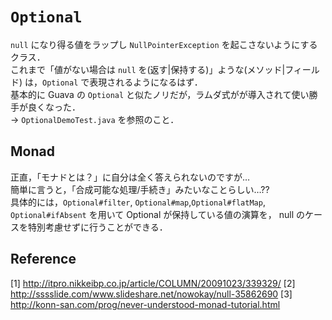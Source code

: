 # `Optional`
`null` になり得る値をラップし `NullPointerException` を起こさないようにするクラス．  
これまで「値がない場合は `null` を(返す|保持する)」ような(メソッド|フィールド) は，`Optional` で表現されるようになるはず．  
基本的に Guava の `Optional` と似たノリだが，ラムダ式がが導入されて使い勝手が良くなった．  
→ `OptionalDemoTest.java` を参照のこと．

## Monad
正直，「モナドとは？」に自分は全く答えられないのですが…  
簡単に言うと，「合成可能な処理/手続き」みたいなことらしい…??  
具体的には，`Optional#filter`, `Optional#map`,`Optional#flatMap`, `Optional#ifAbsent` を用いて Optional が保持している値の演算を， null のケースを特別考慮せずに行うことができる．

## Reference
[1] http://itpro.nikkeibp.co.jp/article/COLUMN/20091023/339329/
[2] http://sssslide.com/www.slideshare.net/nowokay/null-35862690
[3] http://konn-san.com/prog/never-understood-monad-tutorial.html
